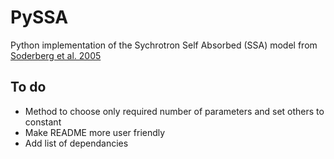 # PySSA  
Python implementation of the Sychrotron Self Absorbed (SSA) model from
[Soderberg et al. 2005](https://ui.adsabs.harvard.edu/abs/2005ApJ...621..908S/abstract) 

## To do
- Method to choose only required number of parameters and set others to constant
- Make README more user friendly
- Add list of dependancies 


